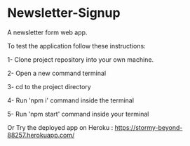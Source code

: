 # Newsletter-Signup
A newsletter form web app.

To test the application follow these instructions:


1- Clone project repository into your own machine.

2- Open a new command terminal

3- cd to the project directory

4- Run 'npm i' command inside the terminal

5- Run 'npm start' command inside your terminal


Or Try the deployed app on Heroku : https://stormy-beyond-88257.herokuapp.com/ 
